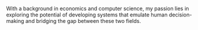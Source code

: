 With a background in economics and computer science, my passion lies in exploring the potential of developing systems that emulate human decision-making and bridging the gap between these two fields.
